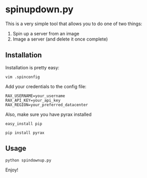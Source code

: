 # spinupdown.py

This is a very simple tool that allows you to do one of two things:

1. Spin up a server from an image
2. Image a server (and delete it once complete)

## Installation

Installation is pretty easy:

    vim .spinconfig

Add your credentials to the config file:

    RAX_USERNAME=your_username
    RAX_API_KEY=your_api_key
    RAX_REGION=your_preferred_datacenter

Also, make sure you have pyrax installed

    easy_install pip

    pip install pyrax

## Usage

    python spindownup.py

Enjoy!
